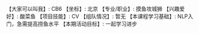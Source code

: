 【大家可以叫我】: CB6
【坐标】: 北京
【专业/职业】: 摸鱼攻城狮
【兴趣爱好】: 酸菜鱼
【项目技能】: CV
【组队情况】: 暂无
【本课程学习基础】: NLP入门，急需提高捞鱼水平
【本期活动目标】: 一起学习进步